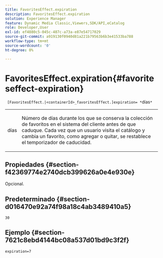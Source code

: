 ```yaml
---
title: FavoritesEffect.expiration
description: FavoritesEffect.expiration
solution: Experience Manager
feature: Dynamic Media Classic,Viewers,SDK/API,eCatalog
role: Developer,User
exl-id: ef4880c5-045c-487c-a73a-e87e54717029
source-git-commit: a919130f0940d81a221b79563b6b3e41533ba788
workflow-type: tm+mt
source-wordcount: '0'
ht-degree: 0%

---
```


# FavoritesEffect.expiration{#favoriteseffect-expiration}

` [FavoritesEffect.|<containerId>_favoritesEffect.]expiration= *`días`*`

<table id="table_2B109D2F91E64B5382B31921C3780FA5"> 
 <tbody> 
  <tr> 
   <td colname="col1"> <p><span class="codeph"><span class="varname"> días</span></span> </p> </td> 
   <td colname="col2"> <p> Número de días durante los que se conserva la colección de favoritos en el sistema del cliente antes de que caduque. Cada vez que un usuario visita el catálogo y cambia un favorito, como agregar o quitar, se restablece el temporizador de caducidad. </p> </td> 
  </tr> 
 </tbody> 
</table>

## Propiedades {#section-f42369774e2740dcb399626a0e4e930e}

Opcional.

## Predeterminado {#section-d016470e92a74f98a18c4ab3489410a5}

`30`

## Ejemplo {#section-7621c8ebd4144bc08a537d01bd9c3f2f}

`expiration=7`
